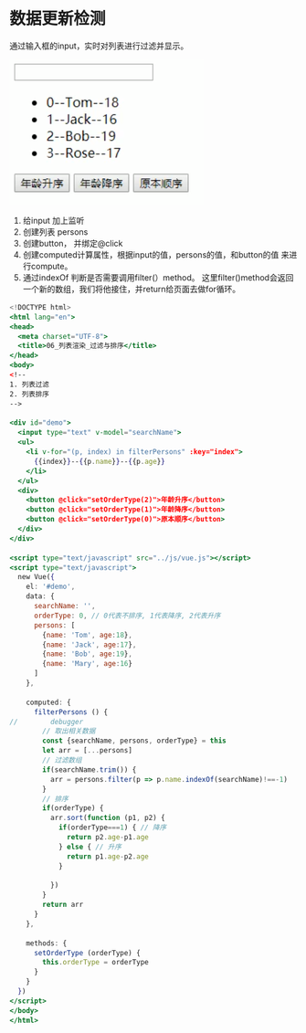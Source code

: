 # 数据更新检测

通过输入框的input，实时对列表进行过滤并显示。

![](../.gitbook/assets/image.png)

1. 给input 加上监听
2. 创建列表 persons
3. 创建button， 并绑定@click 
4. 创建computed计算属性，根据input的值，persons的值，和button的值 来进行compute。
5. 通过indexOf 判断是否需要调用filter\(）method。 这里filter\(\)method会返回一个新的数组，我们将他接住，并return给页面去做for循环。

```jsx
<!DOCTYPE html>
<html lang="en">
<head>
  <meta charset="UTF-8">
  <title>06_列表渲染_过滤与排序</title>
</head>
<body>
<!--
1. 列表过滤
2. 列表排序
-->

<div id="demo">
  <input type="text" v-model="searchName">
  <ul>
    <li v-for="(p, index) in filterPersons" :key="index">
      {{index}}--{{p.name}}--{{p.age}}
    </li>
  </ul>
  <div>
    <button @click="setOrderType(2)">年龄升序</button>
    <button @click="setOrderType(1)">年龄降序</button>
    <button @click="setOrderType(0)">原本顺序</button>
  </div>
</div>

<script type="text/javascript" src="../js/vue.js"></script>
<script type="text/javascript">
  new Vue({
    el: '#demo',
    data: {
      searchName: '',
      orderType: 0, // 0代表不排序, 1代表降序, 2代表升序
      persons: [
        {name: 'Tom', age:18},
        {name: 'Jack', age:17},
        {name: 'Bob', age:19},
        {name: 'Mary', age:16}
      ]
    },

    computed: {
      filterPersons () {
//        debugger
        // 取出相关数据
        const {searchName, persons, orderType} = this
        let arr = [...persons]
        // 过滤数组
        if(searchName.trim()) {
          arr = persons.filter(p => p.name.indexOf(searchName)!==-1)
        }
        // 排序
        if(orderType) {
          arr.sort(function (p1, p2) {
            if(orderType===1) { // 降序
              return p2.age-p1.age
            } else { // 升序
              return p1.age-p2.age
            }

          })
        }
        return arr
      }
    },

    methods: {
      setOrderType (orderType) {
        this.orderType = orderType
      }
    }
  })
</script>
</body>
</html>
```

